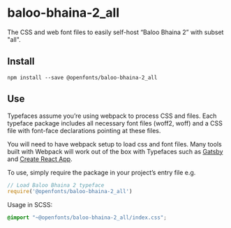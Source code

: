 
# baloo-bhaina-2_all

The CSS and web font files to easily self-host “Baloo Bhaina 2” with subset "all".

## Install

`npm install --save @openfonts/baloo-bhaina-2_all`

## Use

Typefaces assume you’re using webpack to process CSS and files. Each typeface
package includes all necessary font files (woff2, woff) and a CSS file with
font-face declarations pointing at these files.

You will need to have webpack setup to load css and font files. Many tools built
with Webpack will work out of the box with Typefaces such as [Gatsby](https://github.com/gatsbyjs/gatsby)
and [Create React App](https://github.com/facebookincubator/create-react-app).

To use, simply require the package in your project’s entry file e.g.

```javascript
// Load Baloo Bhaina 2 typeface
require('@openfonts/baloo-bhaina-2_all')
```

Usage in SCSS:
```scss
@import "~@openfonts/baloo-bhaina-2_all/index.css";
```
